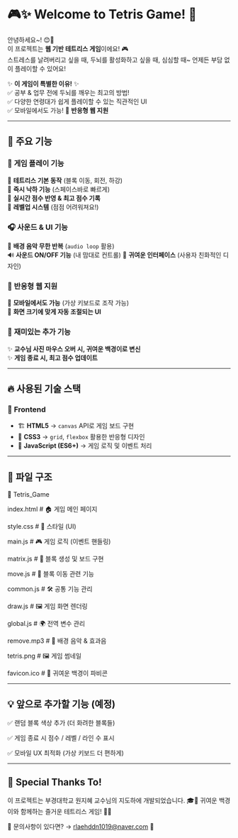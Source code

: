 # 🎮✨ Welcome to **Tetris Game**! 🧩  

안녕하세요~! 😊🎉  
이 프로젝트는 **웹 기반 테트리스 게임**이에요! 🎮  
스트레스를 날려버리고 싶을 때, 두뇌를 활성화하고 싶을 때, 심심할 때~ 언제든 부담 없이 플레이할 수 있어요! 

✨ **이 게임이 특별한 이유!** ✨  
✅ 공부 & 업무 전에 두뇌를 깨우는 최고의 방법!   
✅ 다양한 연령대가 쉽게 플레이할 수 있는 직관적인 UI  
✅ 모바일에서도 가능! 📱 **반응형 웹 지원**  

---
  
## 🚀 **주요 기능**  

### 🎨 **게임 플레이 기능**  
🔹 **테트리스 기본 동작** (블록 이동, 회전, 하강)  
🔹 **즉시 낙하 기능** (스페이스바로 빠르게)   
🔹 **실시간 점수 반영 & 최고 점수 기록**  
🔹 **레벨업 시스템** (점점 어려워져요!)  

### 🎧 **사운드 & UI 기능**  
🎵 **배경 음악 무한 반복** (`audio loop` 활용)   
🔊 **사운드 ON/OFF 기능** (내 맘대로 컨트롤)
🎨 **귀여운 인터페이스** (사용자 친화적인 디자인)  

### 📱 **반응형 웹 지원**  
📌 **모바일에서도 가능** (가상 키보드로 조작 가능)  
📌 **화면 크기에 맞게 자동 조절되는 UI**  

### 🎉 **재미있는 추가 기능**  
✨ **교수님 사진 마우스 오버 시, 귀여운 백경이로 변신**   
✨ **게임 종료 시, 최고 점수 업데이트**  

---

## 🔥 **사용된 기술 스택**  

### 🎨 **Frontend**  

- 🏗️ **HTML5** → `canvas` API로 게임 보드 구현  
- 🎨 **CSS3** → `grid`, `flexbox` 활용한 반응형 디자인  
- 📝 **JavaScript (ES6+)** → 게임 로직 및 이벤트 처리  

---

## 📂 **파일 구조**  

📁 Tetris_Game

index.html # 🏠 게임 메인 페이지

style.css # 🎨 스타일 (UI)

main.js # 🎮 게임 로직 (이벤트 핸들링)

matrix.js # 🔲 블록 생성 및 보드 구현

move.js # 🚀 블록 이동 관련 기능

common.js # 🛠️ 공통 기능 관리

draw.js # 🖼️ 게임 화면 렌더링

global.js # 🌍 전역 변수 관리

remove.mp3 # 🎵 배경 음악 & 효과음

tetris.png # 🖼️ 게임 썸네일

favicon.ico # 🐧 귀여운 백경이 파비콘

---

## 💡 앞으로 추가할 기능 (예정)

✅ 랜덤 블록 색상 추가 (더 화려한 블록들)

✅ 게임 종료 시 점수 / 레벨 / 라인 수 표시

✅ 모바일 UX 최적화 (가상 키보드 더 편하게)

---

## 🐧 Special Thanks To!

이 프로젝트는 부경대학교 원지혜 교수님의 지도하에 개발되었습니다. 🎓💖
귀여운 백경이와 함께하는 즐거운 테트리스 게임! 🐧✨

📧 문의사항이 있다면? → rlaehddn1019@naver.com 📩
